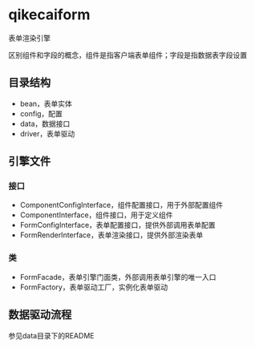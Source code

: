 # qikecaiform
表单渲染引擎

区别组件和字段的概念，组件是指客户端表单组件；字段是指数据表字段设置


## 目录结构

- bean，表单实体
- config，配置
- data，数据接口
- driver，表单驱动

## 引擎文件

### 接口

- ComponentConfigInterface，组件配置接口，用于外部配置组件
- ComponentInterface，组件接口，用于定义组件
- FormConfigInterface，表单配置接口，提供外部调用表单配置
- FormRenderInterface，表单渲染接口，提供外部渲染表单

### 类

- FormFacade，表单引擎门面类，外部调用表单引擎的唯一入口
- FormFactory，表单驱动工厂，实例化表单驱动

## 数据驱动流程

参见data目录下的README
